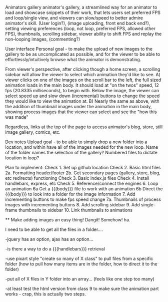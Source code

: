 Animators gallery
animator's gallery, a streamlined way for an animator to load and showcase snippets of their work, that lets users set preferred FPS and loop/single view, and viewers can slow/speed to better admire animator's skill. (User login?), (image uploading, front end back end?), setting viewing preferences (loop, not loop, preferred FPS, allowed other FPS), thumbnails, scrolling sidebar, viewer ability to shift FPS and replay the non-looping images, (commenting?)


User interface
Personal goal - to make the upload of new images to the gallery to be as uncomplicated as possible, and for the viewer to be able to effortlessly/intuitively browse what the animator is demonstrating. 

From viewer's perspective, after clicking though a home screen, a scrolling sidebar will allow the viewer to select which animation they'd like to see. 
A) viewer clicks on one of the images on the scroll bar to the left, the full sized animation loads in the main body. It should load at "on the twos" speed, 12 fps (20.8335 milliseconds), to begin with. Below the image, the viewer can select speed up and slow down (incremental) buttons to change the speed they would like to view the animation at. 
B) Nearly the same as above, with the addition of thumbnail images under the animation in the main body, showing process images that the viewer can select and see the "how this was made" 

Regardless, links at the top of the page to access animator's blog, store, still image gallery, comics, etc.

Dev notes
Upload goal - to be able to simply drop a new folder into a location, and within have all of the images needed for the new loop. Name of the folder names the selection of the gallery? Numbered files to dictate location in loop?

Plan to implement:
Check 1. Set up github location
Check 2. Basic html files
    2a. Formatting header/footer
    2b. Get secondary pages (gallery, store, blog, etc redirects) functioning
Check 3. Basic index.js files
Check 4. Install handlebars, express, etc
Check 5. Reference/connect the engines
6. Loop an animation
    6a Get a {{{body}}} file to work with an animation
    6b Direct the {{{body}}} to look into a folder for the image information
7. Add incrementing buttons to make fps speed change
    7a. Thumbnails of process images with incrementing buttons
8. Add scrolling sidebar
9. Add single-frame thumbnails to sidebar
10. Link thumbnails to animations

** Make adding images an easy thing! Dangit! Somehow! ha.




I need to be able to get all the files in a folder....

-jquery has an option, ajax has an option...

-is there a way to do a {{{handlebars}}} retrieval

-use pixart style "create so many of X class" to pull files from a specific folder (how to pull how many items are in the folder, how to direct it to the folder)

-put all of X files in Y folder into an array... (feels like one step too many)

-at least test the html version from class 9 to make sure the animation part works - crap, this is actually two steps.
